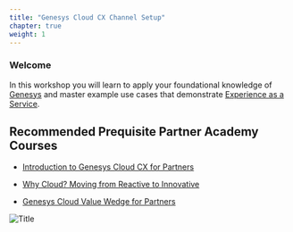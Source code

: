 ```yaml
---
title: "Genesys Cloud CX Channel Setup"
chapter: true
weight: 1
---
```


### Welcome

In this workshop you will learn to apply your foundational knowledge of [Genesys](https://genesys.com) and master example use cases that demonstrate [Experience as a Service](https://www.genesys.com/experience-as-a-service).

## Recommended Prequisite Partner Academy Courses

- [Introduction to Genesys Cloud CX for Partners](https://learn.genesys.com/learn/course/16575/introduction-to-genesys-cloud-cx-for-partners?generated_by=515985&hash=fcdec55b4d8fdf2f8a2232b6f3eb96cc58e015d7)

- [Why Cloud? Moving from Reactive to Innovative](https://learn.genesys.com/learn/course/16795/why-cloud-moving-from-reactive-to-innovative?generated_by=515985&hash=e45debb36f28404dec0fb7b5e226e8b3e2ed6ddc7)

- [Genesys Cloud Value Wedge for Partners](https://learn.genesys.com/learn/course/611/genesys-cloud-value-wedge-for-partners?generated_by=515985&hash=181643a2d2d06a123bd19bddd0bbf01f9d3119b7)


![Title](/images/homepage.jpg)

